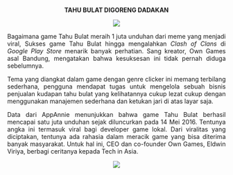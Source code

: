 <p align="center"><b>TAHU BULAT DIGORENG DADAKAN</b></p>

<p align="center"><img src="https://user-images.githubusercontent.com/30854434/30254949-1f65e6f0-96c9-11e7-9308-35eb37a2e185.jpg"></p>

<p align="justify">  Bagaimana game Tahu Bulat meraih 1 juta unduhan dari meme yang menjadi viral, Sukses game Tahu Bulat hingga mengalahkan <em>Clash of Clans</em> di <em>Google Play Store</em> menarik banyak perhatian. Sang kreator, Own Games asal Bandung, mengatakan bahwa kesuksesan ini tidak pernah diduga sebelumnya.</p>

<p align="justify"> Tema yang diangkat dalam game dengan genre clicker ini memang terbilang sederhana, pengguna mendapat tugas untuk mengelola sebuah bisnis penjualan kudapan tahu bulat yang kelihatannya cukup lezat cukup dengan menggunakan manajemen sederhana dan ketukan jari di atas layar saja.</p>

<p align="justify"> Data dari AppAnnie menunjukkan bahwa game Tahu Bulat berhasil mencapai satu juta unduhan sejak diluncurkan pada 14 Mei 2016. Tentunya angka ini termasuk viral bagi developer game lokal. Dari viralitas yang diciptakan, tentunya ada rahasia dalam meracik game yang bisa diterima banyak masyarakat. Untuk hal ini, CEO dan co-founder Own Games, Eldwin Viriya, berbagi ceritanya kepada Tech in Asia. </p>

<p align="center"><img src="https://user-images.githubusercontent.com/30854434/30260118-acf5714a-96ef-11e7-901a-fc2a6c7a1d05.jpg"></p>

